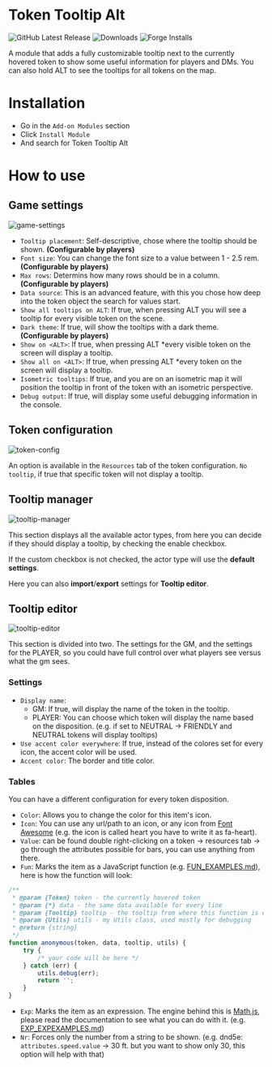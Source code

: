 # Token Tooltip Alt
![GitHub Latest Release](https://img.shields.io/github/release/bmarian/token-tooltip-alt?style=for-the-badge)
![Downloads](https://img.shields.io/github/downloads/bmarian/token-tooltip-alt/total?style=for-the-badge)
![Forge Installs](https://img.shields.io/badge/dynamic/json?label=Forge%20Installs&query=package.installs&suffix=%25&url=https%3A%2F%2Fforge-vtt.com%2Fapi%2Fbazaar%2Fpackage%2Ftoken-tooltip-alt&colorB=4aa94a&style=for-the-badge)

A module that adds a fully customizable tooltip next to the currently hovered token to show some useful information for players and DMs.
You can also hold ALT to see the tooltips for all tokens on the map.

# Installation
- Go in the `Add-on Modules` section
- Click `Install Module`
- And search for Token Tooltip Alt

# How to use

## Game settings

![game-settings](https://i.imgur.com/oGUegIm.png)

- `Tooltip placement`: Self-descriptive, chose where the tooltip should be shown. **(Configurable by players)**
- `Font size`: You can change the font size to a value between 1 - 2.5 rem. **(Configurable by players)**
- `Max rows`: Determins how many rows should be in a column. **(Configurable by players)**
- `Data source`: This is an advanced feature, with this you chose how deep into the token object the search for values start.
- `Show all tooltips on ALT`: If true, when pressing ALT you will see a tooltip for every visible token on the scene.
- `Dark theme`: If true, will show the tooltips with a dark theme. **(Configurable by players)**
- `Show on <ALT>`: If true, when pressing ALT \*every visible token on the screen will display a tooltip.
- `Show all on <ALT>`: If true, when pressing ALT \*every token on the screen will display a tooltip.
- `Isometric tooltips`: If true, and you are on an isometric map it will position the tooltip in front of the token with an isometric perspective.
- `Debug output`: If true, will display some useful debugging information in the console.

## Token configuration

![token-config](https://i.imgur.com/yyoHdEb.png)

An option is available in the `Resources` tab of the token configuration. `No tooltip`, if true that specific token will not display a tooltip.

## Tooltip manager

![tooltip-manager](https://i.imgur.com/VVcf4PF.png)

This section displays all the available actor types, from here you can decide if they should display a tooltip, by checking the enable checkbox. 

If the custom checkbox is not checked, the actor type will use the **default settings**.

Here you can also **import**/**export** settings for **Tooltip editor**.

## Tooltip editor

![tooltip-editor](https://i.imgur.com/Up0w5GQ.png)

This section is divided into two. The settings for the GM, and the settings for the PLAYER, so you could have full control over what players see versus what the gm sees.

### Settings
- `Display name`:
	- GM: If true, will display the name of the token in the tooltip.
	- PLAYER: You can choose which token will display the name based on the disposition. (e.g. if set to NEUTRAL -> FRIENDLY and NEUTRAL tokens will display tooltips)
- `Use accent color everywhere`: If true, instead of the colores set for every icon, the accent color will be used.
- `Accent color`:  The border and title color.

### Tables
You can have a different configuration for every token disposition.

- `Color`: Allows you to change the color for this item's icon.
- `Icon`: You can use any url/path to an icon, or any icon from [Font Awesome](https://fontawesome.com/icons?d=gallery) (e.g. the icon is called heart you have to write it as fa-heart).
- `Value`: can be found double right-clicking on a token -> resources tab -> go through the attributes possible for bars, you can use anything from there.
- `Fun`: Marks the item as a JavaScript function (e.g. [FUN_EXAMPLES.md](./FUN_EXAMPLES.md)), here is how the function will look:
```js
/**
 * @param {Token} token - the currently hovered token
 * @param {*} data - the same data available for every line
 * @param {Tooltip} tooltip - the tooltip from where this function is executed
 * @param {Utils} utils - my Utils class, used mostly for debugging
 * @return {string}
 */
function anonymous(token, data, tooltip, utils) {
	try {
		/* your code will be here */
	} catch (err) {
		utils.debug(err);
		return '';
	}
}
```
- `Exp`: Marks the item as an expression. The engine behind this is [Math.js](https://mathjs.org/docs/expressions/index.html), please read the documentation to see what you can do with it. (e.g. [EXP_EXPEXAMPLES.md](./EXP_EXPEXAMPLES.md))
- `Nr`: Forces only the number from a string to be shown. (e.g. dnd5e: `attributes.speed.value` -> 30 ft. but you want to show only 30, this option will help with that)
